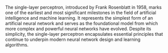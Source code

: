 The single-layer perceptron, introduced by Frank Rosenblatt in 1958, marks one of the earliest and most significant milestones in the field of artificial intelligence and machine learning. It represents the simplest form of an artificial neural network and serves as the foundational model from which more complex and powerful neural networks have evolved. Despite its simplicity, the single-layer perceptron encapsulates essential principles that continue to underpin modern neural network design and learning algorithms.

